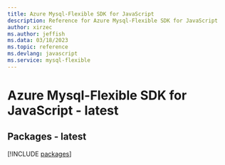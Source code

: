 ```yaml
---
title: Azure Mysql-Flexible SDK for JavaScript
description: Reference for Azure Mysql-Flexible SDK for JavaScript
author: xirzec
ms.author: jeffish
ms.data: 03/18/2023
ms.topic: reference
ms.devlang: javascript
ms.service: mysql-flexible
---
```

# Azure Mysql-Flexible SDK for JavaScript - latest
## Packages - latest
[!INCLUDE [packages](mysql-flexible-index.md)]